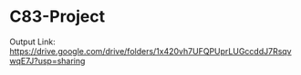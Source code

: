 # C83-Project

Output Link: https://drive.google.com/drive/folders/1x420vh7UFQPUprLUGccddJ7RsqvwqE7J?usp=sharing
